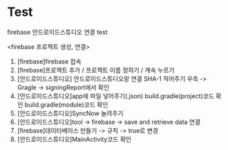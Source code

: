 # Test
firebase 안드로이드스튜디오 연결 test

<firebase 프로젝트 생성, 연결>
1. [firebase]firebase 접속
2. [firebase]프로젝트 추가 / 프로젝트 이름 정하기 / 계속 누르기
3. [안드로이드스튜디오] 안드로이드스튜디오랑 연결
    SHA-1 적어주기
    우측 -> Gragle -> signingReport에서 확인
4. [안드로이드스튜디오]app에 파일 넣어주기(.json)
   build.gradle(project)코드 확인
   build.gradle(module)코드 확인
5. [안드로이드스튜디오]SyncNow 눌려주기
6. [안드로이드스튜디오]tool -> firebase -> save and retrieve data 연결 
7. [firebase]데이터베이스 만들기 -> 규칙 -> true로 변경
8. [안드로이드스튜디오]MainActivity코드 확인

